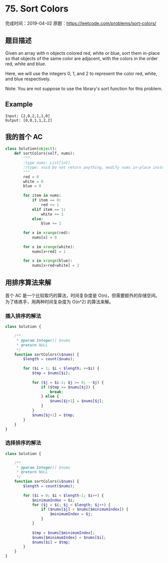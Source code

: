 # 75. Sort Colors

完成时间：2019-04-02
原题：https://leetcode.com/problems/sort-colors/

## 题目描述

Given an array with n objects colored red, white or blue, sort them in-place so that objects of the same color are adjacent, with the colors in the order red, white and blue.

Here, we will use the integers 0, 1, and 2 to represent the color red, white, and blue respectively.

Note: You are not suppose to use the library's sort function for this problem.

## Example

```
Input: [2,0,2,1,1,0]
Output: [0,0,1,1,2,2]
```

## 我的首个 AC
```python
class Solution(object):
    def sortColors(self, nums):
        """
        :type nums: List[int]
        :rtype: void Do not return anything, modify nums in-place instead.
        """
        red = 0
        white = 0
        blue = 0
        
        for item in nums:
            if item == 0:
                red += 1
            elif item == 1:
                white += 1
            else:
                blue += 1
        
        for x in xrange(red):
            nums[x] = 0
        
        for x in xrange(white):
            nums[x+red] = 1
        
        for x in xrange(blue):
            nums[x+red+white] = 2
```

## 用排序算法来解

首个 AC 是一个比较取巧的算法，时间复杂度是 O(n)，但需要额外的存储空间。为了练练手，用两种时间复杂度为 O(n^2) 的算法来解。

### 插入排序的解法
```php
class Solution {

    /**
     * @param Integer[] $nums
     * @return NULL
     */
    function sortColors(&$nums) {
        $length = count($nums);
        
        for ($i = 1; $i < $length; ++$i) {
            $tmp = $nums[$i];
            
            for ($j = $i-1; $j >= 0; --$j) {
                if ($tmp >= $nums[$j]) {
                    break;
                } else {
                    $nums[$j+1] = $nums[$j];
                }
            }
            $nums[$j+1] = $tmp;
        }
    }
}
```

### 选择排序的解法
```php
class Solution {

    /**
     * @param Integer[] $nums
     * @return NULL
     */
    function sortColors(&$nums) {
        $length = count($nums);
        
        for ($i = 0; $i < $length-1; $i++) {
            $minimumIndex = $i;
            for ($j = $i; $j < $length; $j++) {
                if ($nums[$j] < $nums[$minimumIndex]) {
                    $minimumIndex = $j;
                }
            }
            
            $tmp = $nums[$minimumIndex];
            $nums[$minimumIndex] = $nums[$i];
            $nums[$i] = $tmp;
        }
    }
}
```